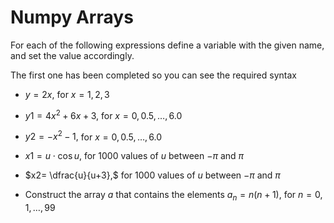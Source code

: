 # Numpy Arrays
For each of the following expressions define a variable with the given name, and set the value accordingly.

The first one has been completed so you can see the required syntax

* $y=2x,$ for $x=1,2,3$

* $y1=4x^2 +6x+3,$ for $x=0,0.5,\ldots,6.0$

* $y2=-x^2 -1,$ for $x=0,0.5,\ldots,6.0$

* $x1= u \cdot \cos u,$ for 1000 values of $u$ between $-\pi$ and $\pi$

* $x2= \dfrac{u}{u+3},$ for 1000 values of $u$ between $-\pi$ and $\pi$

* Construct the array $a$ that contains the elements
 $a_n = n(n+1),$ for  $n=0,\,1,\,\ldots,\,99$


